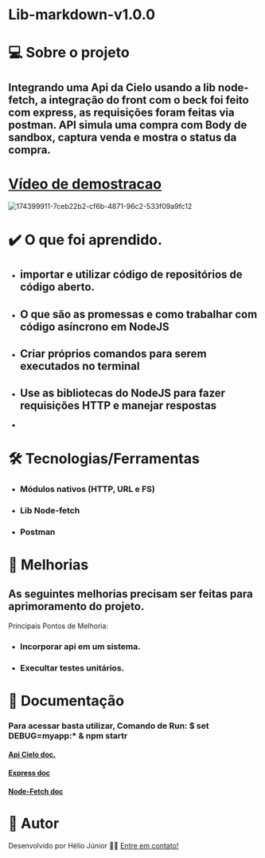 # Lib-markdown-v1.0.0

# 💻 Sobre o projeto
## Integrando uma Api da Cielo usando a lib node-fetch, a integração do front com o beck foi feito com express, as requisições foram feitas via postman. API simula uma compra com Body de sandbox, captura venda e mostra o status da compra.
# [Vídeo de demostracao](https://www.linkedin.com/posts/h%C3%A9lio-j%C3%BAnior-81aa6612a_integrando-uma-api-da-cielo-usando-a-lib-activity-6943670676587229184-rG_N?utm_source=linkedin_share&utm_medium=member_desktop_web)

![174399911-7ceb22b2-cf6b-4871-96c2-533f09a9fc12](https://user-images.githubusercontent.com/64769193/179634582-6b21fdf7-efff-4539-96d4-a9575f6acc27.png)


# ✔️ O que foi aprendido.
* ## importar e utilizar código de repositórios de código aberto.
* ## O que são as promessas e como trabalhar com código asíncrono em NodeJS
* ## Criar próprios comandos para serem executados no terminal
* ## Use as bibliotecas do NodeJS para fazer requisições HTTP e manejar respostas
* 


# 🛠 Tecnologias/Ferramentas
+ ### Módulos nativos (HTTP, URL e FS)
+ ### Lib Node-fetch 
+ ### Postman

# 🚀 Melhorias
## As seguintes melhorias precisam ser feitas para aprimoramento do projeto.
Principais Pontos de Melhoria:
+ ### Incorporar api em um sistema.
+ ### Execultar testes unitários.

# 🚀 Documentação

### Para acessar basta utilizar, Comando de Run: $ set DEBUG=myapp:* & npm startr
#### [Api Cielo doc.](https://developercielo.github.io/manual/cielo-ecommerce#cart%C3%A3o-de-cr%C3%A9dito)
#### [Express doc](https://expressjs.com/pt-br/starter/generator.html)
#### [Node-Fetch doc](https://www.npmjs.com/package/node-fetch)


# 🦸 Autor
Desenvolvido por Hélio Júnior 👨‍💻 [Entre em contato!](https://www.linkedin.com/in/h%C3%A9lio-j%C3%BAnior-81aa6612a/)
